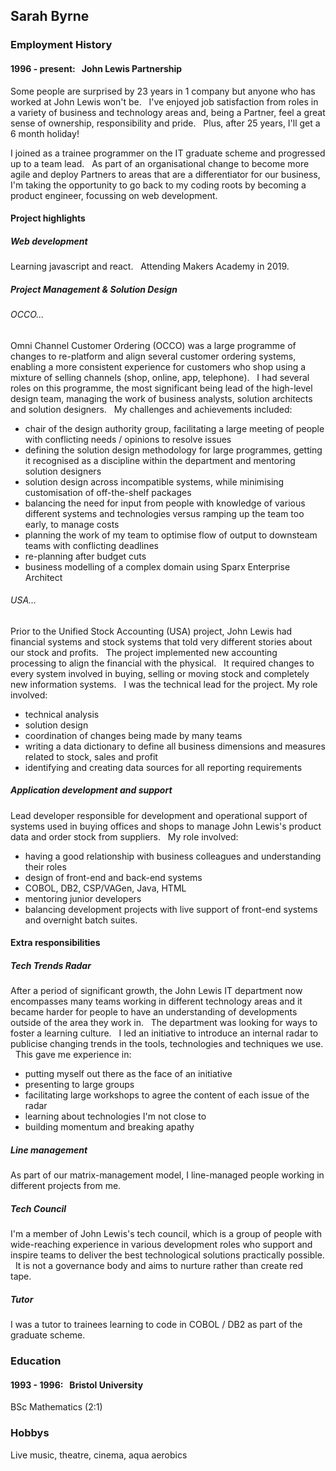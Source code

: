 ## Sarah Byrne

### Employment History
#### 1996 - present: &nbsp; John Lewis Partnership
Some people are surprised by 23 years in 1 company but anyone who has worked at John Lewis won't be. &nbsp; I've enjoyed job satisfaction from roles in a variety of business and technology areas and, being a Partner, feel a great sense of ownership, responsibility and pride. &nbsp; Plus, after 25 years, I'll get a 6 month holiday!

I joined as a trainee programmer on the IT graduate scheme and progressed up to a team lead. &nbsp; As part of an organisational change to become more agile and deploy Partners to areas that are a differentiator for our business, I'm taking the opportunity to go back to my coding roots by becoming a product engineer, focussing on web development.

#### Project highlights
##### Web development
Learning javascript and react. &nbsp; Attending Makers Academy in 2019.

##### Project Management & Solution Design
###### OCCO...
Omni Channel Customer Ordering (OCCO) was a large programme of changes to re-platform and align several customer ordering systems, enabling a more consistent experience for customers who shop using a mixture of selling channels (shop, online, app, telephone). &nbsp; I had several roles on this programme, the most significant being lead of the high-level design team, managing the work of business analysts, solution architects and solution designers. &nbsp; My challenges and achievements included:
* chair of the design authority group, facilitating a large meeting of people with conflicting needs / opinions to resolve issues
* defining the solution design methodology for large programmes, getting it recognised as a discipline within the department and mentoring solution designers
* solution design across incompatible systems, while minimising customisation of off-the-shelf packages
* balancing the need for input from people with knowledge of various different systems and technologies versus ramping up the team too early, to manage costs
* planning the work of my team to optimise flow of output to downsteam teams with conflicting deadlines
* re-planning after budget cuts
* business modelling of a complex domain using Sparx Enterprise Architect

###### USA...
Prior to the Unified Stock Accounting (USA) project, John Lewis had financial systems and stock systems that told very different stories about our stock and profits.  &nbsp; The project implemented new accounting processing to align the financial with the physical. &nbsp; It required changes to every system involved in buying, selling or moving stock and completely new information systems. &nbsp; I was the technical lead for the project.  My role involved:
* technical analysis
* solution design 
* coordination of changes being made by many teams 
* writing a data dictionary to define all business dimensions and measures related to stock, sales and profit
* identifying and creating data sources for all reporting requirements

##### Application development and support
Lead developer responsible for development and operational support of systems used in buying offices and shops to manage John Lewis's product data and order stock from suppliers. &nbsp;  My role involved:
* having a good relationship with business colleagues and understanding their roles
* design of front-end and back-end systems 
* COBOL, DB2, CSP/VAGen, Java, HTML
* mentoring junior developers
* balancing development projects with live support of front-end systems and overnight batch suites.


#### Extra responsibilities

##### Tech Trends Radar
After a period of significant growth, the John Lewis IT department now encompasses many teams working in different technology areas and it became harder for people to have an understanding of developments outside of the area they work in. &nbsp; The department was looking for ways to foster a learning culture. &nbsp; I led an initiative to introduce an internal radar to publicise changing trends in the tools, technologies and techniques we use. &nbsp; This gave me experience in:
* putting myself out there as the face of an initiative
* presenting to large groups
* facilitating large workshops to agree the content of each issue of the radar
* learning about technologies I'm not close to
* building momentum and breaking apathy

##### Line management
As part of our matrix-management model, I line-managed people working in different projects from me.

##### Tech Council
I'm a member of John Lewis's tech council, which is a group of people with wide-reaching experience in various development roles who support and inspire teams to deliver the best technological solutions practically possible. &nbsp;  It is not a governance body and aims to nurture rather than create red tape.

##### Tutor
I was a tutor to trainees learning to code in COBOL / DB2 as part of the graduate scheme.

### Education
#### 1993 - 1996: &nbsp; Bristol University
BSc Mathematics (2:1)

### Hobbys
Live music, theatre, cinema, aqua aerobics
